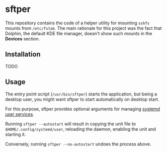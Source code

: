 # sftper

This repository contains the code of a helper utility for mounting `sshfs` mounts from `/etc/fstab`.
The main rationale for this project was the fact that Dolphin, the default KDE file manager, doesn't show such mounts in the **Devices** section.

## Installation

TODO

## Usage

The entry point script (`/usr/bin/sftper`) starts the application, but being a desktop user, you might want sftper to start automatically on desktop start.

For this purpose, sftper provides optional arguments for managing [systemd user services](https://wiki.archlinux.org/index.php/Systemd/User).

Running `sftper --autostart` will result in copying the unit file to `$HOME/.config/systemd/user`, reloading the daemon, enabling the unit and starting it.

Conversely, running `sftper --no-autostart` undoes the process above.
